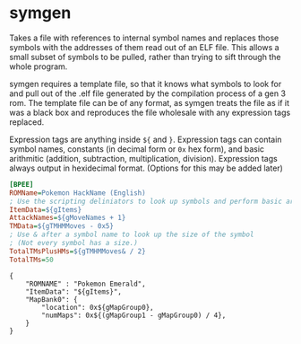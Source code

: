 # symgen

Takes a file with references to internal symbol names and replaces those symbols with the addresses of them read out of an ELF file. This allows a small subset of symbols to be pulled, rather than trying to sift through the whole program.

symgen requires a template file, so that it knows what symbols to look for and pull out of the .elf file generated by the compilation process of a gen 3 rom. The template file can be of any format, as symgen treats the file as if it was a black box and reproduces the file wholesale with any expression tags replaced.

Expression tags are anything inside `${` and `}`. Expression tags can contain symbol names, constants (in decimal form or `0x` hex form), and basic arithmitic (addition, subtraction, multiplication, division). Expression tags always output in hexidecimal format. (Options for this may be added later)

```ini
[BPEE]
ROMName=Pokemon HackName (English)
; Use the scripting deliniators to look up symbols and perform basic arithmitic.
ItemData=${gItems}
AttackNames=${gMoveNames + 1}
TMData=${gTMHMMoves - 0x5}
; Use & after a symbol name to look up the size of the symbol
; (Not every symbol has a size.)
TotalTMsPlusHMs=${gTMHMMoves& / 2}
TotalTMs=50
```

```
{
	"ROMNAME" : "Pokemon Emerald",
	"ItemData": "${gItems}",
	"MapBank0": {
		"location": 0x${gMapGroup0},
		"numMaps": 0x${(gMapGroup1 - gMapGroup0) / 4},
	}
}
```
